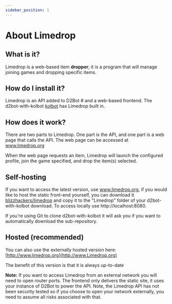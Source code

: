 ```yaml
---
sidebar_position: 1
---
```


# About Limedrop

## What is it?
Limedrop is a web-based item **dropper**; it is a program that will manage joining games and dropping specific items.

## How do I install it?
Limedrop is an API added to D2Bot # and a web-based frontend. The d2bot-with-kolbot [kolbot](https://github.com/blizzhackers/kolbot) has Limedrop built in.

## How does it work?
There are two parts to Limedrop. One part is the API, and one part is a web page that calls the API. The web page can be accessed at www.limedrop.org

When the web page requests an item, Limedrop will launch the configured profile, join the game specified, and drop the item(s) selected.

## Self-hosting
If you want to access the latest version, use www.limedrop.org, if you would like to host the static front-end yourself, you can download it [blizzhackers/limedrop](https://github.com/blizzhackers/limedrop) and copy it to the "Limedrop" folder of your d2bot-with-kolbot download. To access locally use http://localhost:8080.

If you're using Git to clone d2bot-with-kolbot it will ask you if you want to automatically download the sub-repository.

## Hosted (recommended)
You can also use the externally hosted version here: [http://www.limedrop.org](http://www.Limedrop.org)

The benefit of this version is that it is always up-to-date

**Note:** If you want to access Limedrop from an external network you will need to open router ports. The frontend only delivers the static site, it uses your instance of D2Bot to power the API. Note, the Limedrop API has not been security tested so if you choose to open your network externally, you need to assume all risks associated with that.